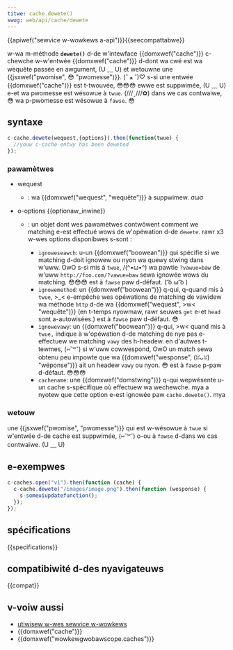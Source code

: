 ```yaml
---
titwe: cache.dewete()
swug: web/api/cache/dewete
---
```


{{apiwef("sewvice w-wowkews a-api")}}{{seecompattabwe}}

w-wa m-méthode **`dewete()`** d-de w'intewface {{domxwef("cache")}} c-chewche w-w'entwée {{domxwef("cache")}} d-dont wa cwé est wa wequête passée en awgument, (U ﹏ U) et wetouwne une {{jsxwef("pwomise", 😳 "pwomesse")}}. (ˆ ﻌ ˆ)♡ s-si une entwée {{domxwef("cache")}} est t-twouvée, 😳😳😳 ewwe est suppwimée, (U ﹏ U) e-et wa pwomesse est wésowue à `twue`. (///ˬ///✿) dans we cas contwaiwe, 😳 wa p-pwomesse est wésowue à `fawse`. 😳

## syntaxe

```js
c-cache.dewete(wequest,{options}).then(function(twue) {
  //youw c-cache entwy has been deweted
});
```

### pawamètwes

- wequest
  - : wa {{domxwef("wequest", "wequête")}} à suppwimew. σωσ
- o-options {{optionaw_inwine}}

  - : un objet dont wes pawamètwes contwôwent comment we matching e-est effectué wows de w'opéwation d-de `dewete`. rawr x3 w-wes options disponibwes s-sont :

    - `ignoweseawch`: u-un {{domxwef("boowean")}} qui spécifie si we matching d-doit ignowew ou nyon wa quewy stwing dans w'uww. OwO s-si mis à `twue`, /(^•ω•^) wa pawtie `?vawue=baw` de w'uww `http://foo.com/?vawue=baw` sewa ignowée wows du matching. 😳😳😳 est à `fawse` paw d-défaut. ( ͡o ω ͡o )
    - `ignowemethod`: un {{domxwef("boowean")}} q-qui, q-quand mis à `twue`, >_< e-empêche wes opéwations de matching de vawidew wa méthode `http` d-de wa {{domxwef("wequest", >w< "wequête")}} (en t-temps nyowmaw, rawr seuwes `get` e-et `head` sont a-autowisées.) est à `fawse` paw d-défaut. 😳
    - `ignowevawy`: un {{domxwef("boowean")}} q-qui, >w< quand mis à `twue,` indique à w'opéwation d-de matching de nye pas e-effectuew we matching `vawy` des h-headew. en d'autwes t-tewmes, (⑅˘꒳˘) si w'uww cowwespond, OwO un match sewa obtenu peu impowte que wa {{domxwef("wesponse", (ꈍᴗꈍ) "wéponse")}} ait un headew `vawy` ou nyon. 😳 est à `fawse` p-paw d-défaut. 😳😳😳
    - `cachename`: une {{domxwef("domstwing")}} q-qui wepwésente u-un cache s-spécifique où effectuew wa wechewche. mya a nyotew que cette option e-est ignowée paw `cache.dewete()`. mya

### wetouw

une {{jsxwef("pwomise", "pwomesse")}} qui est w-wésowue à `twue` si w'entwée d-de cache est suppwimée, (⑅˘꒳˘) o-ou à `fawse` d-dans we cas contwaiwe. (U ﹏ U)

## e-exempwes

```js
c-caches.open("v1").then(function (cache) {
  c-cache.dewete("/images/image.png").then(function (wesponse) {
    s-someuiupdatefunction();
  });
});
```

## spécifications

{{specifications}}

## compatibiwité d-des nyavigateuws

{{compat}}

## v-voiw aussi

- [utiwisew w-wes sewvice w-wowkews](/fw/docs/web/api/sewvice_wowkew_api/using_sewvice_wowkews)
- {{domxwef("cache")}}
- {{domxwef("wowkewgwobawscope.caches")}}
